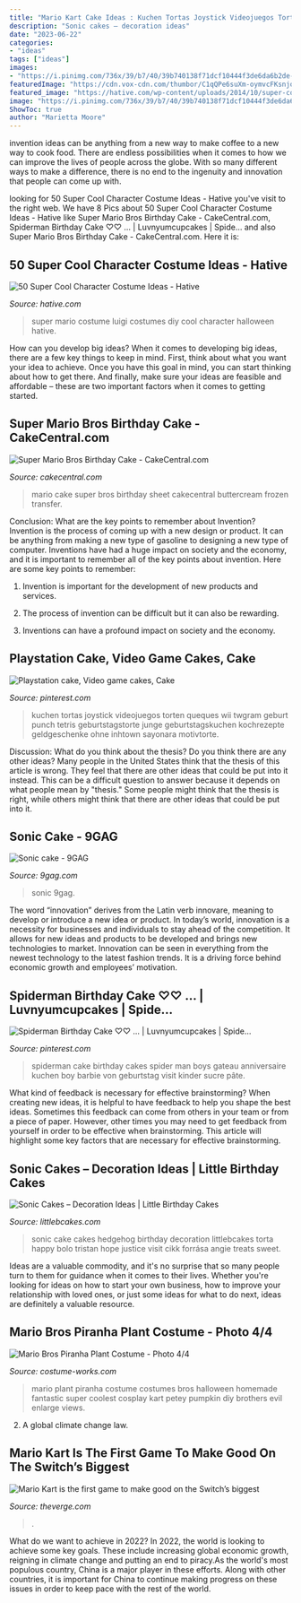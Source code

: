```yaml
---
title: "Mario Kart Cake Ideas : Kuchen Tortas Joystick Videojuegos Torten Queques Wii Twgram Geburt Punch Tetris Geburtstagstorte Junge Geburtstagskuchen Kochrezepte Geldgeschenke Ohne Inhtown Sayonara Motivtorte"
description: "Sonic cakes – decoration ideas"
date: "2023-06-22"
categories:
- "ideas"
tags: ["ideas"]
images:
- "https://i.pinimg.com/736x/39/b7/40/39b740138f71dcf10444f3de6da6b2de--spiderman-birthday-cake-spider-man-birthday.jpg?b=t"
featuredImage: "https://cdn.vox-cdn.com/thumbor/C1qQPe6suXm-oymvcFKsnjql9Fc=/0x0:1280x720/1600x900/cdn.vox-cdn.com/uploads/chorus_image/image/54608649/NintendoSwitch_MarioKart8Deluxe_Presentation2017_scrn27_bmp_jpgcopy.0.jpg"
featured_image: "https://hative.com/wp-content/uploads/2014/10/super-cool-costume-ideas/44-diy-mario-and-luigi-costumes.jpg"
image: "https://i.pinimg.com/736x/39/b7/40/39b740138f71dcf10444f3de6da6b2de--spiderman-birthday-cake-spider-man-birthday.jpg?b=t"
ShowToc: true
author: "Marietta Moore"
---
```



invention ideas can be anything from a new way to make coffee to a new way to cook food. There are endless possibilities when it comes to how we can improve the lives of people across the globe. With so many different ways to make a difference, there is no end to the ingenuity and innovation that people can come up with.

	

		
looking for 50 Super Cool Character Costume Ideas - Hative you've visit to the right web. We have 8 Pics about 50 Super Cool Character Costume Ideas - Hative like Super Mario Bros Birthday Cake - CakeCentral.com, Spiderman Birthday Cake ♡♡ … | Luvnyumcupcakes | Spide… and also Super Mario Bros Birthday Cake - CakeCentral.com. Here it is:
		
    
## 50 Super Cool Character Costume Ideas - Hative

<img loading=lazy src="https://hative.com/wp-content/uploads/2014/10/super-cool-costume-ideas/44-diy-mario-and-luigi-costumes.jpg" onerror="this.onerror=null;this.src='https://tse1.mm.bing.net/th?id=OIP.U3fJf9iCxrPt5jVCCD1n5gHaLG&amp;pid=15.1';" alt="50 Super Cool Character Costume Ideas - Hative">

_Source: hative.com_

>super mario costume luigi costumes diy cool character halloween hative. 

	

How can you develop big ideas?
When it comes to developing big ideas, there are a few key things to keep in mind. First, think about what you want your idea to achieve. Once you have this goal in mind, you can start thinking about how to get there. And finally, make sure your ideas are feasible and affordable – these are two important factors when it comes to getting started.

    
## Super Mario Bros Birthday Cake - CakeCentral.com

<img loading=lazy src="https://cdn001.cakecentral.com/gallery/2015/03/900_83417799hR_super-mario-bros-birthday-cake.jpg" onerror="this.onerror=null;this.src='https://tse4.mm.bing.net/th?id=OIP.ENbHGOU7AdEyb2Og86k2owHaJ6&amp;pid=15.1';" alt="Super Mario Bros Birthday Cake - CakeCentral.com">

_Source: cakecentral.com_

>mario cake super bros birthday sheet cakecentral buttercream frozen transfer. 

	

Conclusion: What are the key points to remember about Invention?
Invention is the process of coming up with a new design or product. It can be anything from making a new type of gasoline to designing a new type of computer. Inventions have had a huge impact on society and the economy, and it is important to remember all of the key points about invention. Here are some key points to remember:
1) Invention is important for the development of new products and services.

2) The process of invention can be difficult but it can also be rewarding.

3) Inventions can have a profound impact on society and the economy.

    
## Playstation Cake, Video Game Cakes, Cake

<img loading=lazy src="https://i.pinimg.com/736x/30/51/2c/30512cb51ac9cbcfa480c528bc0283b6.jpg" onerror="this.onerror=null;this.src='https://tse1.mm.bing.net/th?id=OIP.6JiljVBSlmTna76W5IQm4wHaJ3&amp;pid=15.1';" alt="Playstation cake, Video game cakes, Cake">

_Source: pinterest.com_

>kuchen tortas joystick videojuegos torten queques wii twgram geburt punch tetris geburtstagstorte junge geburtstagskuchen kochrezepte geldgeschenke ohne inhtown sayonara motivtorte. 

	

Discussion: What do you think about the thesis? Do you think there are any other ideas?
Many people in the United States think that the thesis of this article is wrong. They feel that there are other ideas that could be put into it instead. This can be a difficult question to answer because it depends on what people mean by "thesis." Some people might think that the thesis is right, while others might think that there are other ideas that could be put into it.

    
## Sonic Cake - 9GAG

<img loading=lazy src="https://images-cdn.9gag.com/photo/147243_700b_v1.jpg" onerror="this.onerror=null;this.src='https://tse2.mm.bing.net/th?id=OIP.KsLwWn5q5teDup_DSYJ2eQHaLE&amp;pid=15.1';" alt="Sonic cake - 9GAG">

_Source: 9gag.com_

>sonic 9gag. 

	

The word “innovation” derives from the Latin verb innovare, meaning to develop or introduce a new idea or product. In today’s world, innovation is a necessity for businesses and individuals to stay ahead of the competition. It allows for new ideas and products to be developed and brings new technologies to market. Innovation can be seen in everything from the newest technology to the latest fashion trends. It is a driving force behind economic growth and employees’ motivation.

    
## Spiderman Birthday Cake ♡♡ … | Luvnyumcupcakes | Spide…

<img loading=lazy src="https://i.pinimg.com/736x/39/b7/40/39b740138f71dcf10444f3de6da6b2de--spiderman-birthday-cake-spider-man-birthday.jpg?b=t" onerror="this.onerror=null;this.src='https://tse2.mm.bing.net/th?id=OIP.GP65YL8QBxKGGI7QFZj70gHaLH&amp;pid=15.1';" alt="Spiderman Birthday Cake ♡♡ … | Luvnyumcupcakes | Spide…">

_Source: pinterest.com_

>spiderman cake birthday cakes spider man boys gateau anniversaire kuchen boy barbie von geburtstag visit kinder sucre pâte. 

	

What kind of feedback is necessary for effective brainstorming?
When creating new ideas, it is helpful to have feedback to help you shape the best ideas. Sometimes this feedback can come from others in your team or from a piece of paper. However, other times you may need to get feedback from yourself in order to be effective when brainstorming. This article will highlight some key factors that are necessary for effective brainstorming.

    
## Sonic Cakes – Decoration Ideas | Little Birthday Cakes

<img loading=lazy src="http://www.littlebcakes.com/wp-content/uploads/2014/05/Sonic-Cakes-768x1024.jpg" onerror="this.onerror=null;this.src='https://tse4.mm.bing.net/th?id=OIP.MyqhpkHc9yEPz6Bus1-PPAHaJ4&amp;pid=15.1';" alt="Sonic Cakes – Decoration Ideas | Little Birthday Cakes">

_Source: littlebcakes.com_

>sonic cake cakes hedgehog birthday decoration littlebcakes torta happy bolo tristan hope justice visit cikk forrása angie treats sweet. 

	

Ideas are a valuable commodity, and it's no surprise that so many people turn to them for guidance when it comes to their lives. Whether you're looking for ideas on how to start your own business, how to improve your relationship with loved ones, or just some ideas for what to do next, ideas are definitely a valuable resource.

    
## Mario Bros Piranha Plant Costume - Photo 4/4

<img loading=lazy src="http://photos.costume-works.com/full/mario_bros_piranha_plant3.jpg" onerror="this.onerror=null;this.src='https://tse2.mm.bing.net/th?id=OIP.BPihoiUGFsACHuEKVNTQbAHaJ3&amp;pid=15.1';" alt="Mario Bros Piranha Plant Costume - Photo 4/4">

_Source: costume-works.com_

>mario plant piranha costume costumes bros halloween homemade fantastic super coolest cosplay kart petey pumpkin diy brothers evil enlarge views. 

	

2. A global climate change law.

    
## Mario Kart Is The First Game To Make Good On The Switch’s Biggest

<img loading=lazy src="https://cdn.vox-cdn.com/thumbor/C1qQPe6suXm-oymvcFKsnjql9Fc=/0x0:1280x720/1600x900/cdn.vox-cdn.com/uploads/chorus_image/image/54608649/NintendoSwitch_MarioKart8Deluxe_Presentation2017_scrn27_bmp_jpgcopy.0.jpg" onerror="this.onerror=null;this.src='https://tse4.mm.bing.net/th?id=OIP.EJgkdQB45Trige2ve9fi6QHaEK&amp;pid=15.1';" alt="Mario Kart is the first game to make good on the Switch’s biggest">

_Source: theverge.com_

>. 

	

What do we want to achieve in 2022?
In 2022, the world is looking to achieve some key goals. These include increasing global economic growth, reigning in climate change and putting an end to piracy.As the world's most populous country, China is a major player in these efforts. Along with other countries, it is important for China to continue making progress on these issues in order to keep pace with the rest of the world.

